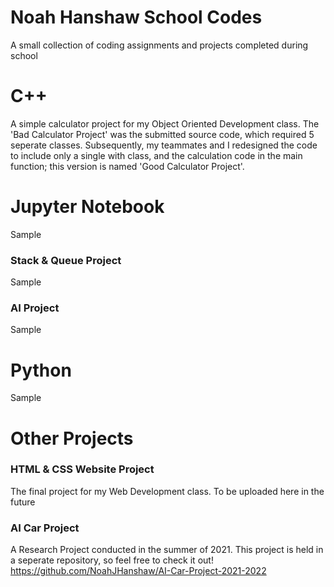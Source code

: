 # Noah Hanshaw School Codes
A small collection of coding assignments and projects completed during school

# C++
A simple calculator project for my Object Oriented Development class. The 'Bad Calculator Project' was the submitted source code, which required 5 seperate classes. Subsequently, my teammates and I redesigned the code to include only a single with class, and the calculation code in the main function; this version is named 'Good Calculator Project'.

# Jupyter Notebook
Sample
### Stack & Queue Project
Sample
### AI Project
Sample

# Python
Sample

# Other Projects
### HTML & CSS Website Project
The final project for my Web Development class. To be uploaded here in the future

### AI Car Project
A Research Project conducted in the summer of 2021. This project is held in a seperate repository, so feel free to check it out! https://github.com/NoahJHanshaw/AI-Car-Project-2021-2022
